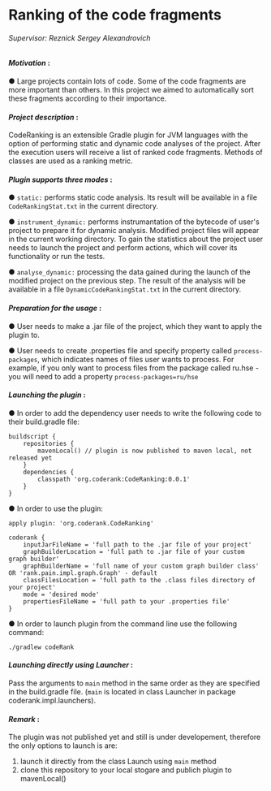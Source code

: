# Ranking of the code fragments
###### Supervisor: Reznick Sergey Alexandrovich
#### *Motivation* :

● Large projects contain lots of code. Some of the code fragments are more important than others. In this project we aimed to automatically sort these fragments according to their importance.

#### *Project description* :
CodeRanking is an extensible Gradle plugin for JVM languages with the option of performing static and dynamic code analyses of the project. After the execution users will receive a list of ranked code fragments. Methods of classes are used as a ranking metric.

#### *Plugin supports three modes* :

● `static:` performs static code analysis. Its result will be available in a file `CodeRankingStat.txt` in the current directory.

● `instrument_dynamic:` performs instrumantation of the bytecode of user's project to prepare it for dynamic analysis. Modified project files will appear in the current working directory. To gain the statistics about the project user needs to launch the project and perform actions, which will cover its functionality or run the tests.

● `analyse_dynamic:` processing the data gained during the launch of the modified project on the previous step. The result of the analysis will be available in a file `DynamicCodeRankingStat.txt` in the current directory.

#### *Preparation for the usage* :

● User needs to make a .jar file of the project, which they want to apply the plugin to.

● User needs to create .properties file and specify property called `process-packages`, which indicates names of files user wants to process. For example, if you only want to process files from the package called ru.hse - you will need to add a property `process-packages=ru/hse`

#### *Launching the plugin* :

● In order to add the dependency user needs to write the following code to their build.gradle file:
```
buildscript {
    repositories {
        mavenLocal() // plugin is now published to maven local, not released yet
    }
    dependencies {
        classpath 'org.coderank:CodeRanking:0.0.1'
    }
}
```
● In order to use the plugin:
```
apply plugin: 'org.coderank.CodeRanking'

coderank {
    inputJarFileName = 'full path to the .jar file of your project'
    graphBuilderLocation = 'full path to .jar file of your custom graph builder'
    graphBuilderName = 'full name of your custom graph builder class' OR 'rank.pain.impl.graph.Graph' - default
    classFilesLocation = 'full path to the .class files directory of your project'
    mode = 'desired mode'
    propertiesFileName = 'full path to your .properties file'
}
```
● In order to launch plugin from the command line use the following command:
```
./gradlew codeRank 
```

#### *Launching directly using Launcher* :
Pass the arguments to `main` method in the same order as they are specified in the build.gradle file. (`main` is located in class Launcher in package coderank.impl.launchers).

#### *Remark* : 
The plugin was not published yet and still is under developement, therefore the only options to launch is are:
1. launch it directly from the class Launch using `main` method
2. clone this repository to your local stogare and publich plugin to mavenLocal()
